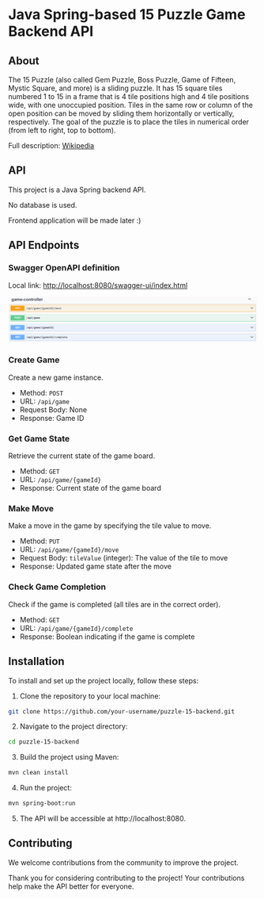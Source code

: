 # Java Spring-based 15 Puzzle Game Backend API

## About
The 15 Puzzle (also called Gem Puzzle, Boss Puzzle, Game of Fifteen, Mystic Square, and more) is a sliding puzzle. It has 15 square tiles numbered 1 to 15 in a frame that is 4 tile positions high and 4 tile positions wide, with one unoccupied position. Tiles in the same row or column of the open position can be moved by sliding them horizontally or vertically, respectively. The goal of the puzzle is to place the tiles in numerical order (from left to right, top to bottom).

Full description: [Wikipedia](https://en.wikipedia.org/wiki/15_Puzzle)

## API
This project is a Java Spring backend API.

No database is used.

Frontend application will be made later :)

## API Endpoints
### Swagger OpenAPI definition
Local link: [http://localhost:8080/swagger-ui/index.html](http://localhost:8080/swagger-ui/index.html)

![Swagger UI](https://github.com/bro256/puzzle-15-backend/blob/main/images/swagger-game-controller.png)

### Create Game
Create a new game instance.

- Method: `POST`
- URL: `/api/game`
- Request Body: None
- Response: Game ID

### Get Game State
Retrieve the current state of the game board.

- Method: `GET`
- URL: `/api/game/{gameId}`
- Response: Current state of the game board

### Make Move
Make a move in the game by specifying the tile value to move.

- Method: `PUT`
- URL: `/api/game/{gameId}/move`
- Request Body: `tileValue` (integer): The value of the tile to move
- Response: Updated game state after the move

### Check Game Completion
Check if the game is completed (all tiles are in the correct order).

- Method: `GET`
- URL: `/api/game/{gameId}/complete`
- Response: Boolean indicating if the game is complete

## Installation
To install and set up the project locally, follow these steps:

1. Clone the repository to your local machine:
```bash
git clone https://github.com/your-username/puzzle-15-backend.git
```
2. Navigate to the project directory:
```bash
cd puzzle-15-backend
```
3. Build the project using Maven:
```bash
mvn clean install
```
4. Run the project:
```bash
mvn spring-boot:run
```
5. The API will be accessible at http://localhost:8080.

## Contributing
We welcome contributions from the community to improve the project.

Thank you for considering contributing to the project! Your contributions help make the API better for everyone.
